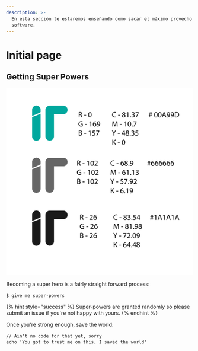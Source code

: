 ```yaml
---
description: >-
  En esta sección te estaremos enseñando como sacar el máximo provecho de tu
  software.
---
```


# Initial page

## Getting Super Powers

![En esta imagen se muestra la tabla de colores de nuestro logo.](.gitbook/assets/itc-propuesta-final-1-05.jpg)

Becoming a super hero is a fairly straight forward process:

```
$ give me super-powers
```

{% hint style="success" %}
 Super-powers are granted randomly so please submit an issue if you're not happy with yours.
{% endhint %}

Once you're strong enough, save the world:

```
// Ain't no code for that yet, sorry
echo 'You got to trust me on this, I saved the world'
```



